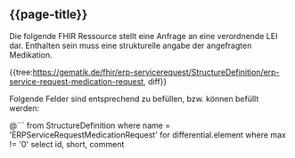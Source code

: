 ## {{page-title}}

Die folgende FHIR Ressource stellt eine Anfrage an eine verordnende LEI dar. Enthalten sein muss eine strukturelle angabe der angefragten Medikation.

{{tree:https://gematik.de/fhir/erp-servicerequest/StructureDefinition/erp-service-request-medication-request, diff}}

Folgende Felder sind entsprechend zu befüllen, bzw. können befüllt werden:

@```
from StructureDefinition
where name = 'ERPServiceRequestMedicationRequest'
for differential.element where max != '0'
    select id, short, comment
```
